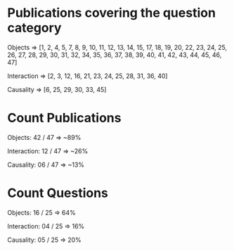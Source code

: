 # Publications covering the question category

Objects 	=> [1, 2, 4, 5, 7, 8, 9, 10, 11, 12, 13, 14, 15, 17, 18, 19, 20, 22, 23, 24, 25, 26, 27, 28, 29, 30, 31, 32, 34, 35, 36, 37, 38, 39, 40, 41, 42, 43, 44, 45, 46, 47]

Interaction => [2, 3, 12, 16, 21, 23, 24, 25, 28, 31, 36, 40]

Causality 	=> [6, 25, 29, 30, 33, 45]

# Count Publications
Objects: 		42 / 47 => ~89%

Interaction: 	12 / 47 => ~26%

Causality: 	06 / 47 => ~13%

# Count Questions
Objects: 		16 / 25 => 64%

Interaction: 	04 / 25 => 16%

Causality: 	05 / 25 => 20%